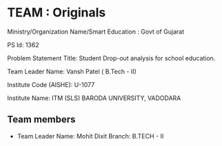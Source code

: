 # TEAM : Originals

Ministry/Organization Name/Smart Education : Govt of Gujarat

PS Id: 1362 

Problem Statement Title: Student Drop-out analysis for school education.

Team Leader Name: Vansh Patel ( B.Tech - II)

Institute Code (AISHE): U-1077

Institute Name: ITM (SLS) BARODA UNIVERSITY,
VADODARA
 


## Team members

- Team Leader Name: Mohit Dixit
Branch: B.TECH - II
